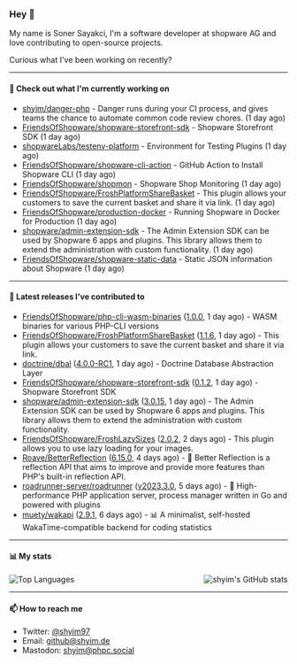 ### Hey 👋

My name is Soner Sayakci, I'm a software developer at shopware AG and love contributing to open-source projects.

Curious what I've been working on recently?

---

#### 👷 Check out what I'm currently working on

- [shyim/danger-php](https://github.com/shyim/danger-php) - Danger runs during your CI process, and gives teams the chance to automate common code review chores. (1 day ago)
- [FriendsOfShopware/shopware-storefront-sdk](https://github.com/FriendsOfShopware/shopware-storefront-sdk) - Shopware Storefront SDK (1 day ago)
- [shopwareLabs/testenv-platform](https://github.com/shopwareLabs/testenv-platform) - Environment for Testing Plugins (1 day ago)
- [FriendsOfShopware/shopware-cli-action](https://github.com/FriendsOfShopware/shopware-cli-action) - GitHub Action to Install Shopware CLI (1 day ago)
- [FriendsOfShopware/shopmon](https://github.com/FriendsOfShopware/shopmon) - Shopware Shop Monitoring (1 day ago)
- [FriendsOfShopware/FroshPlatformShareBasket](https://github.com/FriendsOfShopware/FroshPlatformShareBasket) - This plugin allows your customers to save the current basket and share it via link. (1 day ago)
- [FriendsOfShopware/production-docker](https://github.com/FriendsOfShopware/production-docker) - Running Shopware in Docker for Production (1 day ago)
- [shopware/admin-extension-sdk](https://github.com/shopware/admin-extension-sdk) - The Admin Extension SDK can be used by Shopware 6 apps and plugins. This library allows them to extend the administration with custom functionality. (1 day ago)
- [FriendsOfShopware/shopware-static-data](https://github.com/FriendsOfShopware/shopware-static-data) - Static JSON information about Shopware (1 day ago)

---

#### 🔭 Latest releases I've contributed to

- [FriendsOfShopware/php-cli-wasm-binaries](https://github.com/FriendsOfShopware/php-cli-wasm-binaries) ([1.0.0](https://github.com/FriendsOfShopware/php-cli-wasm-binaries/releases/tag/1.0.0), 1 day ago) - WASM binaries for various PHP-CLI versions
- [FriendsOfShopware/FroshPlatformShareBasket](https://github.com/FriendsOfShopware/FroshPlatformShareBasket) ([1.1.6](https://github.com/FriendsOfShopware/FroshPlatformShareBasket/releases/tag/1.1.6), 1 day ago) - This plugin allows your customers to save the current basket and share it via link.
- [doctrine/dbal](https://github.com/doctrine/dbal) ([4.0.0-RC1](https://github.com/doctrine/dbal/releases/tag/4.0.0-RC1), 1 day ago) - Doctrine Database Abstraction Layer
- [FriendsOfShopware/shopware-storefront-sdk](https://github.com/FriendsOfShopware/shopware-storefront-sdk) ([0.1.2](https://github.com/FriendsOfShopware/shopware-storefront-sdk/releases/tag/0.1.2), 1 day ago) - Shopware Storefront SDK
- [shopware/admin-extension-sdk](https://github.com/shopware/admin-extension-sdk) ([3.0.15](https://github.com/shopware/admin-extension-sdk/releases/tag/3.0.15), 1 day ago) - The Admin Extension SDK can be used by Shopware 6 apps and plugins. This library allows them to extend the administration with custom functionality.
- [FriendsOfShopware/FroshLazySizes](https://github.com/FriendsOfShopware/FroshLazySizes) ([2.0.2](https://github.com/FriendsOfShopware/FroshLazySizes/releases/tag/2.0.2), 2 days ago) - This plugin allows you to use lazy loading for your images.
- [Roave/BetterReflection](https://github.com/Roave/BetterReflection) ([6.15.0](https://github.com/Roave/BetterReflection/releases/tag/6.15.0), 4 days ago) - :crystal_ball: Better Reflection is a reflection API that aims to improve and provide more features than PHP&#39;s built-in reflection API.
- [roadrunner-server/roadrunner](https://github.com/roadrunner-server/roadrunner) ([v2023.3.0](https://github.com/roadrunner-server/roadrunner/releases/tag/v2023.3.0), 5 days ago) - 🤯 High-performance PHP application server, process manager written in Go and powered with plugins
- [muety/wakapi](https://github.com/muety/wakapi) ([2.9.1](https://github.com/muety/wakapi/releases/tag/2.9.1), 6 days ago) - 📊 A minimalist, self-hosted WakaTime-compatible backend for coding statistics

---

#### 📊 My stats

<img align="right" alt="shyim's GitHub stats" src="https://github-readme-stats.vercel.app/api?username=shyim&count_private=1&show_icons=true&" />

![Top Languages](https://github-readme-stats.vercel.app/api/top-langs/?username=shyim)

---

#### 📫 How to reach me

- Twitter: [@shyim97](https://twitter.com/shyim97)
- Email: [github@shyim.de](mailto://github@shyim.de)
- Mastodon: <a rel="me" href="https://phpc.social/@shyim">shyim@phpc.social</a>

